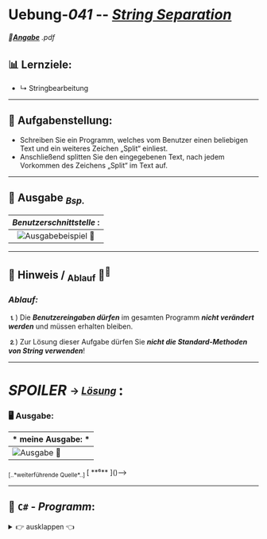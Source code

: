 <!--              READE -> VORLAGE Uebungen: Programmieren & Software Engineering              -->

# Uebung-*041*  --  [*String Separation*]()  

<!-- ---------------------------------------------|-------------------------------------------- -->
###### 📎[**Angabe**](https://github.com/IxI-Enki/Uebung-041/work-directory/41-SimpleSplit.pdf) *.pdf*
<sup><sub> 
--- 
</sub></sup>

<!-- ---------------------------------------------|-------------------------------------------- -->
## 📊 Lernziele:  
-  ↳ Stringbearbeitung  
<!--     >  <sub> [..*weiterführende Quelle*..] </sub> [ **¹** ]()

<!--
<sup><sub> </sub></sup>
---

  
## ✅ Vertiefung:  
  > ↳ `◌ Punkte einfügen`  
  > ↳ ` ⋯ `  
  >  ..
  >  <sub> [..*weiterführende Quelle*..] </sub> [ **²** ]()

-->
---
<!-- ---------------------------------------------|-------------------------------------------- -->
## 🧮 **Aufgabenstellung:**  
- Schreiben Sie ein Programm, welches vom Benutzer einen beliebigen Text und ein weiteres Zeichen „Split“ einliest.  
- Anschließend splitten Sie den eingegebenen Text, nach jedem Vorkommen des Zeichens „Split“ im Text auf.
<!--  >  <sub> [..*weiterführende Quelle*..] </sub> [ **³** ]() -->

---
 
<!-- ---------------------------------------------|-------------------------------------------- -->
## 🔎 **Ausgabe** <sub>*Bsp.*</sub> 


   |   *Benutzerschnittstelle* :    |
   | :-----------------------------------------------------------------------------------------------------------------: |
   |  ![**Ausgabebeispiel 📎**](https://github.com/IxI-Enki/Uebung-041/assets/138018029/e56fe121-f1a6-4d99-a302-7f2b91cbd291)
<!--  > <sub> [..*weiterführende Quelle*..] </sub> [ **⁴** ]() -->

---
<!-- ---------------------------------------------|-------------------------------------------- -->
## 🧩 **Hinweis** / <sub>Ablauf</sub> 🧠<sup>💭</sup>  


 
 ### *Ablauf:*               
            
  **⒈**)  Die ***Benutzereingaben dürfen*** im gesamten Programm ***nicht verändert werden*** und müssen erhalten bleiben.     

  **⒉**)  Zur Lösung dieser Aufgabe dürfen Sie ***nicht die Standard-Methoden von String verwenden***! 
     
 <!--  >  <sub> [..*weiterführende Quelle*..] </sub> [ **⁵** ]()  -->

 ---

<!-- ---------------------------------------------|-------------------------------------------- -->

# *SPOILER* <sub><sup> → [*Lösung*](https://github.com/IxI-Enki/Uebung-041/blob/main/StringSeparation/StringSeparation/StringSeparation.cs) <sup></sub>:




### 🖥 **Ausgabe**: 
   |            * meine Ausgabe: *  |   
   |--------------------------------|
   |  ![**Ausgabe 📎**](https://github.com/IxI-Enki/Uebung-041/assets/138018029/c3f89232-87fd-4222-a15d-6a1a6b30793c)  |

<!--> <sub> [..*weiterführende Quelle*..] </sub> [ **⁶** ]()-->

---

## 💾 `C#` - *Programm*:
 <details><summary>👉 ausklappen 👈 </summary>


 ```c#
namespace StringSeparation  //  
{                           //
  public class Program      //
  {                         //
    static void Main()      //
    {
      ///*----------------------- console_settings ------------------------*///
      const int cWidth = 53;                     //  console width
      const int cHeight = 30;                    //  & height
      Console.SetWindowSize(cWidth, cHeight);    //
      Console.OutputEncoding = Encoding.UTF8;    //  Unicode Symbols

      /*----------------------------- VARIABLES -----------------------------*/
      string userInput, textCache,                     //
             splitCache = "";                          //
      char splitChar;                                  //  
      int index;                                       //
      bool abortInput = false,                         //  abort condition for input
           abortSplit = true;                          //  abort condition if SplitChar is not found in Text

      /*-------------------------------- HEAD -------------------------------*/
      Console.Clear();
      Console.Write("\n                 String Separation                   " +
      /* cWidth: */ "\n=====================================================");

      /*---[IN:]-------------------- PROMPT_USER ----------------------------*/
      Console.Write("\n Geben Sie den Text ein, den Sie aufsplitten wollen:" +
                    "\n →  ");
      do    //----------------------- GET_INPUT_STRING ----------------------//
      {                                                                      //
        userInput = Console.ReadLine();                                      //  text to split + [enter]
        textCache = userInput;                                               //  safe input to cache     
        abortInput = (textCache.Length > 1) ? false : true;                  //
        if (abortInput)                                                      //
        {                                                                    //
          Console.Write($"\n Ihre Eingabe: '{textCache}' ist unteilbar." +   //
                        $"\n Wiederholen Sie die Eingabe:" +                 //
                        $"\n →  ");                                          //
        }                                                                    //
      } while (abortInput);                                                  //  repeat INPUT if abortInput = true

      //--------------------------- GET_INPUT_CHAR --------------------------//
      Console.Write("\n Wählen Sie das Zeichen an dem gesplittet werden soll:" +
                    "\n →  ");                                               //
      splitChar = Console.ReadKey().KeyChar;                                 //  char ✂ to ✂ split


      //===[CALC:]===========================================================//  test if SplitChar is present in Text
      index = 0;                                                             //
      while ((index + 1) < textCache.Length && (abortSplit == true))         //
      {                                                                      //
        abortSplit = (textCache[index] == splitChar) ? false : true;         //
        index++;                                                             //
      }                                                                      //
      Console.Write($"\n Das Split-Zeichen '{splitChar}' wurde {(abortSplit ? "nicht gefunden" : "gefunden")} " +
                     "\n -----------------------------------------------------" +
                     "\n ");                                                 //
      if (abortSplit == false)                                               //
      {                                                                      //
        // Console.Write("weiter");                                          //
        index = 0;                                                           //
        while ((index + 1) <= textCache.Length)                              //
        {                                                                    //
          if (splitChar != textCache[index])                                 //
          {                                                                  //
            splitCache = splitCache + textCache[index];                      //
            index++;                                                         //
          }                                                                  //
          else                                                               //
          {                                                                  //
            Console.Write($"\n {splitCache} ");                              //
            splitCache = "";                                                 //
            index++;                                                         //
          }                                                                  //
        }                                                                    //
        Console.Write($"\n {splitCache} ");                                  //
      }                                                                      //
      /*-------------------------------- END --------------------------------*/
      Console.Write("\n=====================================================" +
                    "\n Zum beenden Eingabetaste drücken..");
      Console.ReadLine();    //  wait for [enter]
      Console.Clear();       //
    }
  }
}

```
> <sub> [..*weiterführende Quelle*..] </sub> [ **⁷** ]()

</dertails>

-->

